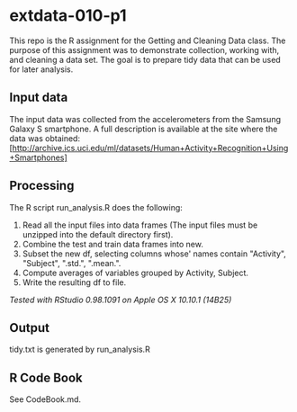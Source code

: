 # extdata-010-p1

This repo is the R assignment for the Getting and Cleaning Data class.
The purpose of this assignment was to demonstrate collection, working with, and cleaning a data set.
The goal is to prepare tidy data that can be used for later analysis.

## Input data
The input data was collected from the accelerometers from the Samsung Galaxy S smartphone. 
A full description is available at the site where the data was obtained: 
[http://archive.ics.uci.edu/ml/datasets/Human+Activity+Recognition+Using+Smartphones]

## Processing
The R script run_analysis.R does the following:
1. Read all the input files into data frames (The input files must be unzipped into the default directory first).
2. Combine the test and train data frames into new.
3. Subset the new df, selecting columns whose' names contain "Activity", "Subject", ".std.", ".mean.".
4. Compute averages of variables grouped by Activity, Subject.
5. Write the resulting df to file.

*Tested with RStudio 0.98.1091 on Apple OS X 10.10.1 (14B25)*

## Output
tidy.txt is generated by run_analysis.R

## R Code Book
See CodeBook.md.

